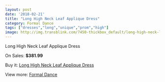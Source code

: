 ```yaml
---
layout: post
date: '2018-02-21'
title: "Long High Neck Leaf Applique Dress"
category: Formal Dance
tags: ["dresses","long","unique","prom","high"]
image: http://img.transblink.com/7450-thickbox_default/long-high-neck-leaf-applique-dress.jpg
---
```

Long High Neck Leaf Applique Dress

On Sales: **$381.99**
<a href="https://www.transblink.com/en/formal-dance/2414-long-high-neck-leaf-applique-dress.html"><amp-img layout="responsive" width="600" height="600" src="//img.transblink.com/7450-thickbox_default/long-high-neck-leaf-applique-dress.jpg" alt="Long High Neck Leaf Applique Dress 0" /></a>
<a href="https://www.transblink.com/en/formal-dance/2414-long-high-neck-leaf-applique-dress.html"><amp-img layout="responsive" width="600" height="600" src="//img.transblink.com/7453-thickbox_default/long-high-neck-leaf-applique-dress.jpg" alt="Long High Neck Leaf Applique Dress 1" /></a>
<a href="https://www.transblink.com/en/formal-dance/2414-long-high-neck-leaf-applique-dress.html"><amp-img layout="responsive" width="600" height="600" src="//img.transblink.com/7452-thickbox_default/long-high-neck-leaf-applique-dress.jpg" alt="Long High Neck Leaf Applique Dress 2" /></a>
<a href="https://www.transblink.com/en/formal-dance/2414-long-high-neck-leaf-applique-dress.html"><amp-img layout="responsive" width="600" height="600" src="//img.transblink.com/7451-thickbox_default/long-high-neck-leaf-applique-dress.jpg" alt="Long High Neck Leaf Applique Dress 3" /></a>

Buy it: [Long High Neck Leaf Applique Dress](https://www.transblink.com/en/formal-dance/2414-long-high-neck-leaf-applique-dress.html "Long High Neck Leaf Applique Dress")

View more: [Formal Dance](https://www.transblink.com/en/6-formal-dance "Formal Dance")